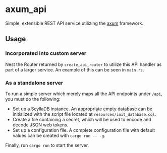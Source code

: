 # axum_api

Simple, extensible REST API service utilizing the [axum](https://crates.io/crates/axum) framework.

## Usage

### Incorporated into custom server

Nest the Router returned by `create_api_router` to utilize this API handler as part of a larger service. An example of this can be seen in `main.rs`.

### As a standalone server

To run a simple server which merely maps all the API endpoints under `/api`, you must do the following:

- Set up a ScyllaDB instance. An appropriate empty database can be initialized with the script file located at `resources/init_database.cql`.
- Create a file containing a secret, which will be used to encode and decode JSON web tokens.
- Set up a configuration file. A complete configuration file with default values can be created with `cargo run -- -g`.

Finally, run `cargo run` to start the server.
